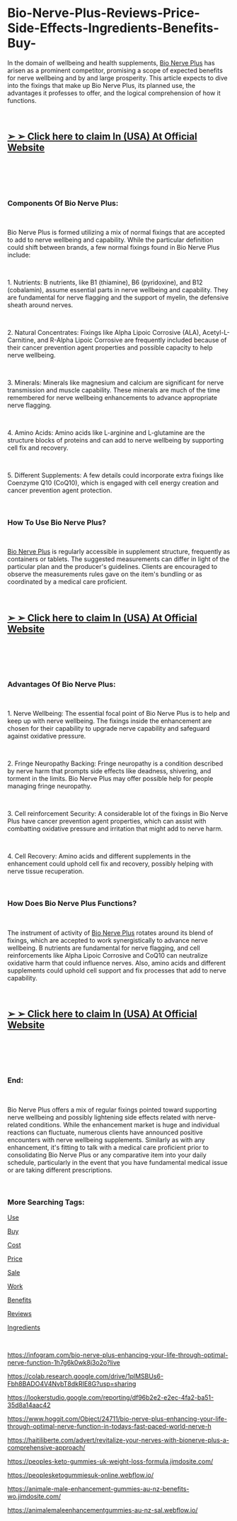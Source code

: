 # Bio-Nerve-Plus-Reviews-Price-Side-Effects-Ingredients-Benefits-Buy-
<p>In the domain of wellbeing and health supplements,&nbsp;<a href="https://bio-nerve-plus-buy.webflow.io/">Bio Nerve Plus</a>&nbsp;has arisen as a prominent competitor, promising a scope of expected benefits for nerve wellbeing and by and large prosperity. This article expects to dive into the fixings that make up Bio Nerve Plus, its planned use, the advantages it professes to offer, and the logical comprehension of how it functions.</p>
<p>&nbsp;</p>
<h2><strong><a href="https://fitbreathing.com/recommends/bio-nerve-plus/">➢ ➢ Click here to claim In (USA) At Official Website</a></strong></h2>
<p>&nbsp;</p>
<p><a href="https://fitbreathing.com/recommends/bio-nerve-plus/"><img src="https://s3.amazonaws.com/5silo.penzu.com/photos/12743148/big/Bio_Nerve_Plus_1.png?1693415601" alt="" border="0" /></a></p>
<p>&nbsp;</p>
<h3><strong>Components Of Bio Nerve Plus:</strong></h3>
<p>&nbsp;</p>
<p>Bio Nerve Plus is formed utilizing a mix of normal fixings that are accepted to add to nerve wellbeing and capability. While the particular definition could shift between brands, a few normal fixings found in Bio Nerve Plus include:</p>
<p>&nbsp;</p>
<p>1. Nutrients: B nutrients, like B1 (thiamine), B6 (pyridoxine), and B12 (cobalamin), assume essential parts in nerve wellbeing and capability. They are fundamental for nerve flagging and the support of myelin, the defensive sheath around nerves.</p>
<p>&nbsp;</p>
<p>2. Natural Concentrates: Fixings like Alpha Lipoic Corrosive (ALA), Acetyl-L-Carnitine, and R-Alpha Lipoic Corrosive are frequently included because of their cancer prevention agent properties and possible capacity to help nerve wellbeing.</p>
<p>&nbsp;</p>
<p>3. Minerals: Minerals like magnesium and calcium are significant for nerve transmission and muscle capability. These minerals are much of the time remembered for nerve wellbeing enhancements to advance appropriate nerve flagging.</p>
<p>&nbsp;</p>
<p>4. Amino Acids: Amino acids like L-arginine and L-glutamine are the structure blocks of proteins and can add to nerve wellbeing by supporting cell fix and recovery.</p>
<p>&nbsp;</p>
<p>5. Different Supplements: A few details could incorporate extra fixings like Coenzyme Q10 (CoQ10), which is engaged with cell energy creation and cancer prevention agent protection.</p>
<p>&nbsp;</p>
<h3><strong>How To Use Bio Nerve Plus?</strong></h3>
<p>&nbsp;</p>
<p><a href="https://bio-nerve-plus.company.site/">Bio Nerve Plus</a>&nbsp;is regularly accessible in supplement structure, frequently as containers or tablets. The suggested measurements can differ in light of the particular plan and the producer's guidelines. Clients are encouraged to observe the measurements rules gave on the item's bundling or as coordinated by a medical care proficient.</p>
<p>&nbsp;</p>
<h2><strong><a href="https://fitbreathing.com/recommends/bio-nerve-plus/">➢ ➢ Click here to claim In (USA) At Official Website</a></strong></h2>
<p>&nbsp;</p>
<p><a href="https://fitbreathing.com/recommends/bio-nerve-plus/"><img src="https://s3.amazonaws.com/3silo.penzu.com/photos/12743146/big/Bio_Nerve_Plus_2.png?1693415590" alt="" border="0" /></a></p>
<p>&nbsp;</p>
<h3><strong>Advantages Of Bio Nerve Plus:</strong></h3>
<p>&nbsp;</p>
<p>1. Nerve Wellbeing: The essential focal point of Bio Nerve Plus is to help and keep up with nerve wellbeing. The fixings inside the enhancement are chosen for their capability to upgrade nerve capability and safeguard against oxidative pressure.</p>
<p>&nbsp;</p>
<p>2. Fringe Neuropathy Backing: Fringe neuropathy is a condition described by nerve harm that prompts side effects like deadness, shivering, and torment in the limits. Bio Nerve Plus may offer possible help for people managing fringe neuropathy.</p>
<p>&nbsp;</p>
<p>3. Cell reinforcement Security: A considerable lot of the fixings in Bio Nerve Plus have cancer prevention agent properties, which can assist with combatting oxidative pressure and irritation that might add to nerve harm.</p>
<p>&nbsp;</p>
<p>4. Cell Recovery: Amino acids and different supplements in the enhancement could uphold cell fix and recovery, possibly helping with nerve tissue recuperation.</p>
<p>&nbsp;</p>
<h3><strong>How Does Bio Nerve Plus Functions?</strong></h3>
<p>&nbsp;</p>
<p>The instrument of activity of&nbsp;<a href="https://fitbreathing.com/bio-nerve-plus/">Bio Nerve Plus</a>&nbsp;rotates around its blend of fixings, which are accepted to work synergistically to advance nerve wellbeing. B nutrients are fundamental for nerve flagging, and cell reinforcements like Alpha Lipoic Corrosive and CoQ10 can neutralize oxidative harm that could influence nerves. Also, amino acids and different supplements could uphold cell support and fix processes that add to nerve capability.</p>
<p>&nbsp;</p>
<h2><strong><a href="https://fitbreathing.com/recommends/bio-nerve-plus/">➢ ➢ Click here to claim In (USA) At Official Website</a></strong></h2>
<p>&nbsp;</p>
<p><a href="https://fitbreathing.com/recommends/bio-nerve-plus/"><img src="https://s3.amazonaws.com/2silo.penzu.com/photos/12743145/big/Bio_Nerve_Plus_3.png?1693415578" alt="" border="0" /></a></p>
<p>&nbsp;</p>
<h3><strong>End:</strong></h3>
<p>&nbsp;</p>
<p>Bio Nerve Plus offers a mix of regular fixings pointed toward supporting nerve wellbeing and possibly lightening side effects related with nerve-related conditions. While the enhancement market is huge and individual reactions can fluctuate, numerous clients have announced positive encounters with nerve wellbeing supplements. Similarly as with any enhancement, it's fitting to talk with a medical care proficient prior to consolidating Bio Nerve Plus or any comparative item into your daily schedule, particularly in the event that you have fundamental medical issue or are taking different prescriptions.</p>
<p>&nbsp;</p>
<h3><strong>More Searching Tags:</strong></h3>
<p><a href="https://bio-nerve-plus-price.webflow.io/">Use</a></p>
<p><a href="https://fitbreathing.com/vitality-nutrition-neuropure/">Buy</a></p>
<p><a href="https://bio-nerve-plus-4d09ba.webflow.io/">Cost</a></p>
<p><a href="https://sites.google.com/view/bio-nerve-plusprice/home">Price</a></p>
<p><a href="https://bio-nerve-plus-1.jimdosite.com/">Sale</a></p>
<p><a href="https://bio-nerve-plus.webflow.io/">Work</a></p>
<p><a href="https://sites.google.com/view/bio-nerve-plus-price/home">Benefits</a></p>
<p><a href="https://sites.google.com/view/bio-nerve-plus/home">Reviews</a></p>
<p><a href="https://www.yepdesk.com/supporting-nerve-health-naturally-the-bionerve-plus-advantage">Ingredients</a></p>
<p>&nbsp;</p>
<p><a href="https://infogram.com/bio-nerve-plus-enhancing-your-life-through-optimal-nerve-function-1h7g6k0wk8j3o2o?live">https://infogram.com/bio-nerve-plus-enhancing-your-life-through-optimal-nerve-function-1h7g6k0wk8j3o2o?live</a></p>
<p><a href="https://colab.research.google.com/drive/1plMSBUs6-Fbh8BADO4V4NvbT8dkRIE8G?usp=sharing">https://colab.research.google.com/drive/1plMSBUs6-Fbh8BADO4V4NvbT8dkRIE8G?usp=sharing</a></p>
<p><a href="https://lookerstudio.google.com/reporting/df96b2e2-e2ec-4fa2-ba51-35d8a14aac42">https://lookerstudio.google.com/reporting/df96b2e2-e2ec-4fa2-ba51-35d8a14aac42</a></p>
<p><a href="https://www.hoggit.com/Object/24711/bio-nerve-plus-enhancing-your-life-through-optimal-nerve-function-in-todays-fast-paced-world-nerve-h">https://www.hoggit.com/Object/24711/bio-nerve-plus-enhancing-your-life-through-optimal-nerve-</a><a href="https://www.hoggit.com/Object/24711/bio-nerve-plus-enhancing-your-life-through-optimal-nerve-function-in-todays-fast-paced-world-nerve-h">function-in-todays-fast-paced-world-nerve-h</a></p>
<p><a href="https://haitiliberte.com/advert/revitalize-your-nerves-with-bionerve-plus-a-comprehensive-approach/">https://haitiliberte.com/advert/revitalize-your-nerves-with-bionerve-plus-a-comprehensive-approach/</a></p>
<p><a href="https://peoples-keto-gummies-uk-weight-loss-formula.jimdosite.com/">https://peoples-keto-gummies-uk-weight-loss-formula.jimdosite.com/</a></p>
<p><a href="https://peoplesketogummiesuk-online.webflow.io/">https://peoplesketogummiesuk-online.webflow.io/</a></p>
<p><a href="https://animale-male-enhancement-gummies-au-nz-benefits-wo.jimdosite.com/">https://animale-male-enhancement-gummies-au-nz-benefits-wo.jimdosite.com/</a></p>
<p><a href="https://animalemaleenhancementgummies-au-nz-sal.webflow.io/">https://animalemaleenhancementgummies-au-nz-sal.webflow.io/</a></p>
